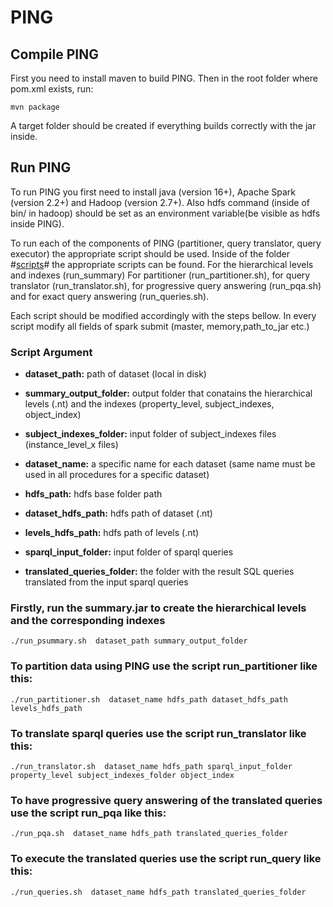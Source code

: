 # PING

## Compile PING
First you need to install maven to build PING. Then in the root folder where pom.xml exists, run:
```
mvn package
```
A target folder should be created if everything builds correctly with the jar inside.

## Run PING
To run PING you first need to install java (version 16+), Apache Spark (version 2.2+) and Hadoop (version 2.7+). Also hdfs command (inside of bin/ in hadoop) should be set as an environment variable(be visible as hdfs inside PING).

To run each of the components of PING (partitioner, query translator, query executor) the appropriate script should be used.
Inside of the folder #[scripts](https://github.com/giannisvassiliou/PING_ISWC_2023/tree/main/scripts)# the appropriate scripts can be found. For the hierarchical levels and indexes (run_summary)  For partitioner (run_partitioner.sh), for query translator (run_translator.sh), for progressive query answering (run_pqa.sh) and for exact query answering (run_queries.sh).

Each script should be modified accordingly with the steps bellow. In every script modify all fields of spark submit (master, memory,path_to_jar etc.)



### Script Argument

* **dataset_path:** path of dataset (local in disk)

* **summary_output_folder:** output folder that conatains the hierarchical levels (.nt) and the indexes (property_level, subject_indexes, object_index)  

* **subject_indexes_folder:** input folder of subject_indexes files (instance_level_x files)

* **dataset_name:** a specific name for each dataset (same name must be used in all procedures for a specific dataset)

* **hdfs_path:** hdfs base folder path

* **dataset_hdfs_path:** hdfs path of dataset (.nt)

* **levels_hdfs_path:** hdfs path of levels (.nt)

* **sparql_input_folder:** input folder of sparql queries

* **translated_queries_folder:** the folder with the result SQL queries translated from the input sparql queries

 
### Firstly, run the summary.jar to create the hierarchical levels and the corresponding indexes
```
./run_psummary.sh  dataset_path summary_output_folder
``` 
### To partition data using PING use the script run_partitioner like this:
```
./run_partitioner.sh  dataset_name hdfs_path dataset_hdfs_path levels_hdfs_path
```
### To translate sparql queries use the script run_translator like this:
```
./run_translator.sh  dataset_name hdfs_path sparql_input_folder property_level subject_indexes_folder object_index
```
### To have progressive query answering of the translated queries use the script run_pqa like this:
``` 
./run_pqa.sh  dataset_name hdfs_path translated_queries_folder
```
### To execute the translated queries use the script run_query like this:
``` 
./run_queries.sh  dataset_name hdfs_path translated_queries_folder
```
